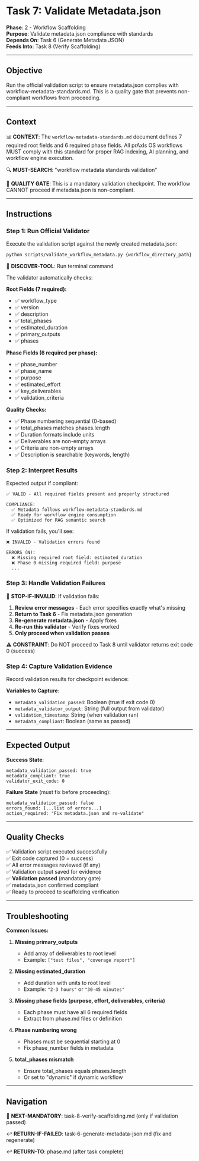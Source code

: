 # Task 7: Validate Metadata.json

**Phase**: 2 - Workflow Scaffolding  
**Purpose**: Validate metadata.json compliance with standards  
**Depends On**: Task 6 (Generate Metadata JSON)  
**Feeds Into**: Task 8 (Verify Scaffolding)

---

## Objective

Run the official validation script to ensure metadata.json complies with workflow-metadata-standards.md. This is a quality gate that prevents non-compliant workflows from proceeding.

---

## Context

📊 **CONTEXT**: The `workflow-metadata-standards.md` document defines 7 required root fields and 6 required phase fields. All prAxIs OS workflows MUST comply with this standard for proper RAG indexing, AI planning, and workflow engine execution.

🔍 **MUST-SEARCH**: "workflow metadata standards validation"

🛑 **QUALITY GATE**: This is a mandatory validation checkpoint. The workflow CANNOT proceed if metadata.json is non-compliant.

---

## Instructions

### Step 1: Run Official Validator

Execute the validation script against the newly created metadata.json:

```bash
python scripts/validate_workflow_metadata.py {workflow_directory_path}
```

📖 **DISCOVER-TOOL**: Run terminal command

The validator automatically checks:

**Root Fields (7 required):**
- ✅ workflow_type
- ✅ version
- ✅ description
- ✅ total_phases
- ✅ estimated_duration
- ✅ primary_outputs
- ✅ phases

**Phase Fields (6 required per phase):**
- ✅ phase_number
- ✅ phase_name
- ✅ purpose
- ✅ estimated_effort
- ✅ key_deliverables
- ✅ validation_criteria

**Quality Checks:**
- ✅ Phase numbering sequential (0-based)
- ✅ total_phases matches phases.length
- ✅ Duration formats include units
- ✅ Deliverables are non-empty arrays
- ✅ Criteria are non-empty arrays
- ✅ Description is searchable (keywords, length)

### Step 2: Interpret Results

Expected output if compliant:
```
✅ VALID - All required fields present and properly structured

COMPLIANCE:
  ✅ Metadata follows workflow-metadata-standards.md
  ✅ Ready for workflow engine consumption
  ✅ Optimized for RAG semantic search
```

If validation fails, you'll see:
```
❌ INVALID - Validation errors found

ERRORS (N):
  ❌ Missing required root field: estimated_duration
  ❌ Phase 0 missing required field: purpose
  ...
```

### Step 3: Handle Validation Failures

🛑 **STOP-IF-INVALID**: If validation fails:

1. **Review error messages** - Each error specifies exactly what's missing
2. **Return to Task 6** - Fix metadata.json generation
3. **Re-generate metadata.json** - Apply fixes
4. **Re-run this validator** - Verify fixes worked
5. **Only proceed when validation passes**

⚠️ **CONSTRAINT**: Do NOT proceed to Task 8 until validator returns exit code 0 (success)

### Step 4: Capture Validation Evidence

Record validation results for checkpoint evidence:

**Variables to Capture**:
- `metadata_validation_passed`: Boolean (true if exit code 0)
- `metadata_validator_output`: String (full output from validator)
- `validation_timestamp`: String (when validation ran)
- `metadata_compliant`: Boolean (same as passed)

---

## Expected Output

**Success State**:
```
metadata_validation_passed: true
metadata_compliant: true
validator_exit_code: 0
```

**Failure State** (must fix before proceeding):
```
metadata_validation_passed: false
errors_found: [...list of errors...]
action_required: "Fix metadata.json and re-validate"
```

---

## Quality Checks

✅ Validation script executed successfully  
✅ Exit code captured (0 = success)  
✅ All error messages reviewed (if any)  
✅ Validation output saved for evidence  
✅ **Validation passed** (mandatory gate)  
✅ metadata.json confirmed compliant  
✅ Ready to proceed to scaffolding verification

---

## Troubleshooting

**Common Issues:**

1. **Missing primary_outputs**
   - Add array of deliverables to root level
   - Example: `["test files", "coverage report"]`

2. **Missing estimated_duration**
   - Add duration with units to root level
   - Example: `"2-3 hours"` or `"30-45 minutes"`

3. **Missing phase fields (purpose, effort, deliverables, criteria)**
   - Each phase must have all 6 required fields
   - Extract from phase.md files or definition

4. **Phase numbering wrong**
   - Phases must be sequential starting at 0
   - Fix phase_number fields in metadata

5. **total_phases mismatch**
   - Ensure total_phases equals phases.length
   - Or set to "dynamic" if dynamic workflow

---

## Navigation

🎯 **NEXT-MANDATORY**: task-8-verify-scaffolding.md (only if validation passed)

↩️ **RETURN-IF-FAILED**: task-6-generate-metadata-json.md (fix and regenerate)

↩️ **RETURN-TO**: phase.md (after task complete)

